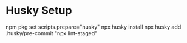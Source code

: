 # Husky Setup
npm pkg set scripts.prepare="husky"
npx husky install
npx husky add .husky/pre-commit "npx lint-staged"
